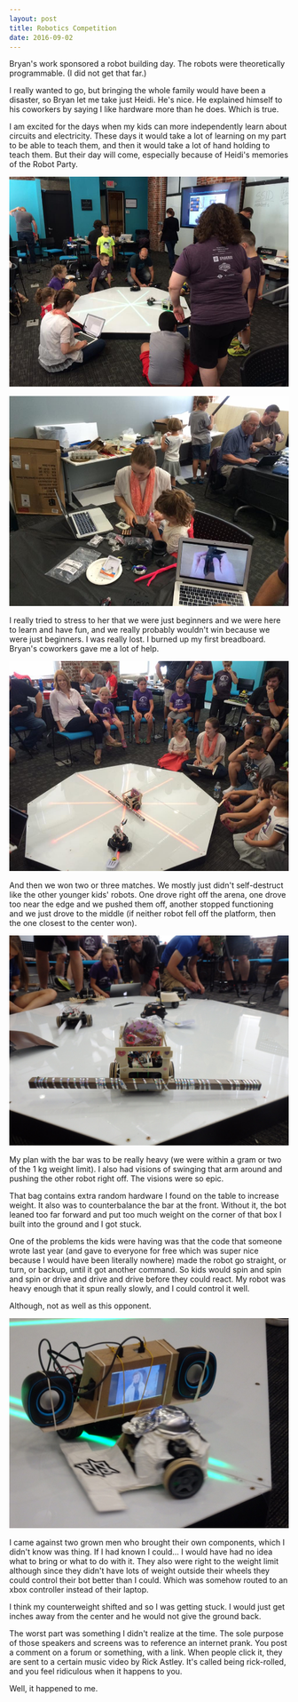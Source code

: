 ```yaml
---
layout: post
title: Robotics Competition
date: 2016-09-02
---
```


Bryan's work sponsored a robot building day.  The robots were theoretically programmable. (I did not get that far.)

I really wanted to go, but bringing the whole family would have been a disaster, so Bryan let me take just Heidi.  He's nice.  He explained himself to his coworkers by saying I like hardware more than he does.  Which is true.  

I am excited for the days when my kids can more independently learn about circuits and electricity.  These days it would take a lot of learning on my part to be able to teach them, and then it would take a lot of hand holding to teach them.  But their day will come, especially because of Heidi's memories of the Robot Party.

![practicing with our robot](/post-images/pixie-practice.jpg)

![watching youtube videos on how to assemble the kit](/post-images/building-the-robot.jpg)

I really tried to stress to her that we were just beginners and we were here to learn and have fun, and we really probably wouldn't win because we were just beginners. I was really lost.  I burned up my first breadboard.  Bryan's coworkers gave me a lot of help.

![us winning the first competition](/post-images/win.jpg)

And then we won two or three matches.  We mostly just didn't self-destruct like the other younger kids' robots.  One drove right off the arena, one drove too near the edge and we pushed them off, another stopped functioning and we just drove to the middle (if neither robot fell off the platform, then the one closest to the center won).

![our robot](/post-images/pixie-dust-express.jpg)

My plan with the bar was to be really heavy (we were within a gram or two of the 1 kg weight limit).  I also had visions of swinging that arm around and pushing the other robot right off.  The visions were so epic.

That bag contains extra random hardware I found on the table to increase weight.  It also was to counterbalance the bar at the front.  Without it, the bot leaned too far forward and put too much weight on the corner of that box I built into the ground and I got stuck.

One of the problems the kids were having was that the code that someone wrote last year (and gave to everyone for free which was super nice because I would have been literally nowhere) made the robot go straight, or turn, or backup, until it got another command.  So kids would spin and spin and spin or drive and drive and drive before they could react.  My robot was heavy enough that it spun really slowly, and I could control it well.  

Although, not as well as this opponent.

![picture of a robot with a tv screen and speakers](/post-images/rick-roll.jpg)

I came against two grown men who brought their own components, which I didn't know was thing. If I had known I could... I would have had no idea what to bring or what to do with it.  They also were right to the weight limit although since they didn't have lots of weight outside their wheels they could control their bot better than I could. Which was somehow routed to an xbox controller instead of their laptop.

I think my counterweight shifted and so I was getting stuck.  I would just get inches away from the center and he would not give the ground back.  

The worst part was something I didn't realize at the time.  The sole purpose of those speakers and screens was to reference an internet prank.  You post a comment on a forum or something, with a link.  When people click it, they are sent to a certain music video by Rick Astley. It's called being rick-rolled, and you feel ridiculous when it happens to you.  

Well, it happened to me.
